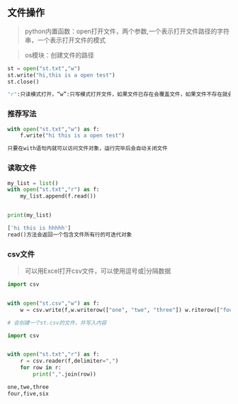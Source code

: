 ## 文件操作
> python内置函数：open打开文件，两个参数,一个表示打开文件路径的字符串，一个表示打开文件的模式

> os模块：创建文件的路径

```python
st = open("st.txt","w")
st.write("hi,this is a open test")
st.close()

"r":只读模式打开，“w”:只写模式打开文件，如果文件已存在会覆盖文件，如果文件不存在就会创建一个新的文件，“w+”:可读可写模式，其他与w模式差不多
```

### 推荐写法
```python
with open("st.txt","w") as f:
    f.write("hi this is a open test")

只要在with语句内就可以访问文件对象，运行完毕后会自动关闭文件
```

### 读取文件
```python
my_list = list()
with open("st.txt","r") as f:
    my_list.append(f.read())


print(my_list)

['hi this is hhhhh']
read()方法会返回一个包含文件所有行的可迭代对象
```

### csv文件
> 可以用Excel打开csv文件，可以使用逗号或|分隔数据

```python
import csv


with open("st.csv","w") as f:
    w = csv.write(f,w.writerow(["one", "twe", "three"]) w.riterow(["four", "five", "six"]))

# 会创建一个st.csv的文件，并写入内容
```
```python
import csv


with open("st.txt","r") as f:
    r = csv.reader(f,delimiter=",")
    for row in r:
        print(",".join(row))

one,twe,three
four,five,six
```